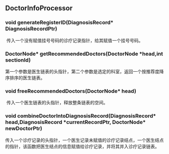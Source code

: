 ## DoctorInfoProcessor

### void generateRegisterID(DiagnosisRecord* DiagnosisRecordPtr)

​	传入一个没有赋值挂号号码的诊疗记录指针，给其赋值一个挂号号码。

### DoctorNode* getRecommendedDoctors(DoctorNode *head,int sectionId)

​	第一个参数是医生链表的头指针，第二个参数是选定的科室，返回一个按推荐度降序排序的医生链表。

### void freeRecommendedDoctors(DoctorNode* head)

​	传入一个医生链表的头指针，释放整条链表的空间。

### void combineDoctorIntoDiagnosisRecord(DiagnosisRecord* head,DiagnosisRecord \*currentRecordPtr, DoctorNode* newDoctorPtr)

​	传入一个诊疗记录的头指针，一个医生记录未赋值的诊疗记录结点，一个医生结点的指针，该函数把医生结点的信息赋值给诊疗记录，并将其并入诊疗记录链表。

